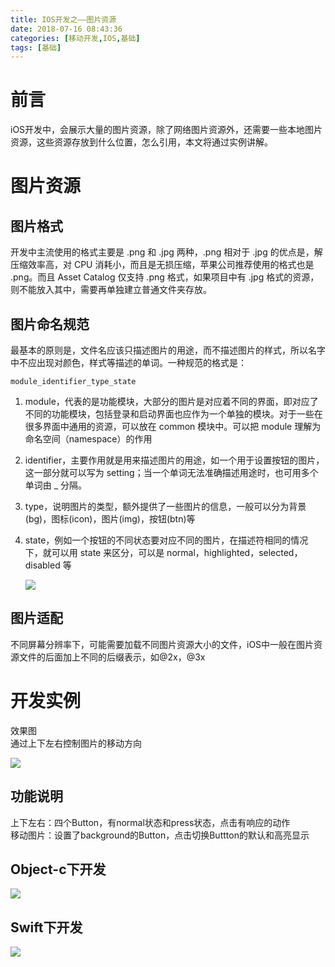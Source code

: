 ```yaml
---
title: IOS开发之——图片资源
date: 2018-07-16 08:43:36
categories: [移动开发,IOS,基础]
tags: [基础]
---
```

# 前言
iOS开发中，会展示大量的图片资源，除了网络图片资源外，还需要一些本地图片资源，这些资源存放到什么位置，怎么引用，本文将通过实例讲解。  

<!--more-->

# 图片资源
## 图片格式
开发中主流使用的格式主要是 .png 和 .jpg 两种，.png 相对于 .jpg 的优点是，解压缩效率高，对 CPU 消耗小，而且是无损压缩，苹果公司推荐使用的格式也是 .png。而且 Asset Catalog 仅支持 .png 格式，如果项目中有 .jpg 格式的资源，则不能放入其中，需要再单独建立普通文件夹存放。
## 图片命名规范
最基本的原则是，文件名应该只描述图片的用途，而不描述图片的样式，所以名字中不应出现对颜色，样式等描述的单词。一种规范的格式是：

	module_identifier_type_state 


1. module，代表的是功能模块，大部分的图片是对应着不同的界面，即对应了不同的功能模块，包括登录和启动界面也应作为一个单独的模块。对于一些在很多界面中通用的资源，可以放在 common 模块中。可以把 module 理解为命名空间（namespace）的作用  
2. identifier，主要作用就是用来描述图片的用途，如一个用于设置按钮的图片，这一部分就可以写为 setting；当一个单词无法准确描述用途时，也可用多个单词由 _ 分隔。
3. type，说明图片的类型，额外提供了一些图片的信息，一般可以分为背景(bg)，图标(icon)，图片(img)，按钮(btn)等
4. state，例如一个按钮的不同状态要对应不同的图片，在描述符相同的情况下，就可以用 state 来区分，可以是 normal，highlighted，selected，disabled 等

	![][1]  

## 图片适配
不同屏幕分辨率下，可能需要加载不同图片资源大小的文件，iOS中一般在图片资源文件的后面加上不同的后缀表示，如@2x，@3x  


# 开发实例
效果图    
通过上下左右控制图片的移动方向     

![][2]  
## 功能说明
上下左右：四个Button，有normal状态和press状态，点击有响应的动作  
移动图片：设置了background的Button，点击切换Buttton的默认和高亮显示

## Object-c下开发 
![][3]

## Swift下开发
![][4]


[1]: http://pbkwosdve.bkt.gdipper.com/icon-namespace-example.png
[2]: http://pbkwosdve.bkt.gdipper.com/icon-example.png
[3]: http://pbkwosdve.bkt.gdipper.com/icon-move-object-c.png
[4]: http://pbkwosdve.bkt.gdipper.com/icon-move-swift.png

